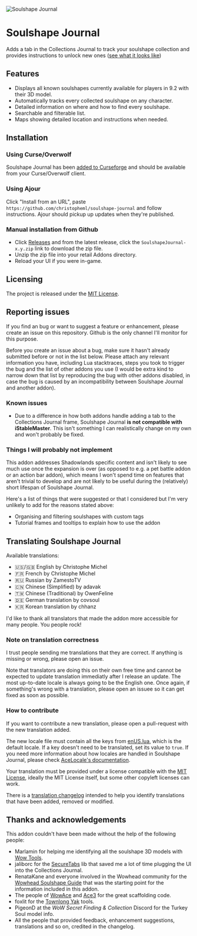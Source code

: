 ![Soulshape Journal](.media/logo.png)

# Soulshape Journal

Adds a tab in the Collections Journal to track your soulshape collection and provides instructions to unlock new ones ([see what it looks like](.media/screenshot1.jpg))

## Features

* Displays all known soulshapes currently available for players in 9.2 with their 3D model.
* Automatically tracks every collected soulshape on any character.
* Detailed information on where and how to find every soulshape.
* Searchable and filterable list.
* Maps showing detailed location and instructions when needed.

## Installation

### Using Curse/Overwolf

Soulshape Journal has been [added to Curseforge](https://www.curseforge.com/wow/addons/soulshape-journal) and should be available from your Curse/Overwolf client.

### Using Ajour

Click "Install from an URL", paste `https://github.com/christopheml/soulshape-journal` and follow instructions. Ajour should pickup up updates when they're published.

### Manual installation from Github

* Click [Releases](https://github.com/christopheml/soulshape-journal/releases/) and from the latest release, click the `SoulshapeJournal-x.y.zip` link to download the zip file.
* Unzip the zip file into your retail Addons directory.
* Reload your UI if you were in-game.

## Licensing

The project is released under the [MIT License](LICENSE.txt).

## Reporting issues

If you find an bug or want to suggest a feature or enhancement, please create an issue on this repository. Github is the only channel I'll monitor for this purpose. 

Before you create an issue about a bug, make sure it hasn't already submitted before or not in the list below. Please attach any relevant information you have, including Lua stacktraces, steps you took to trigger the bug and the list of other addons you use (I would be extra kind to narrow down that list by reproducing the bug with other addons disabled, in case the bug is caused by an incompatibility between Soulshape Journal and another addon).

### Known issues

* Due to a difference in how both addons handle adding a tab to the Collections Journal frame, Soulshape Journal **is not compatible with iStableMaster**. This isn't something I can realistically change on my own and won't probably be fixed.

### Things I will probably not implement

This addon addresses Shadowlands specific content and isn't likely to see much use once the expansion is over (as opposed to e.g. a pet battle addon or an action bar addon), which
means I won't spend time on features that aren't trivial to develop and are not likely to be useful during the (relatively) short lifespan of Soulshape Journal.

Here's a list of things that were suggested or that I considered but I'm very unlikely to add for the reasons stated above:

* Organising and filtering soulshapes with custom tags
* Tutorial frames and tooltips to explain how to use the addon

## Translating Soulshape Journal

Available translations:

* :us:/:uk: English by Christophe Michel
* :fr: French  by Christophe Michel
* :ru: Russian by ZamestoTV
* :cn: Chinese (Simplified) by adavak
* :taiwan: Chinese (Traditional) by OwenFeline
* :de: German translation by covsoul
* :kr: Korean translation by chhanz

I'd like to thank all translators that made the addon more accessible for many people. You people rock!

### Note on translation correctness

I trust people sending me translations that they are correct. If anything is missing or wrong, please open an issue.

Note that translators are doing this on their own free time and cannot be expected to update translation immediatly after I release an update. The most up-to-date locale is always going to be the English one. Once again, if something's wrong with a translation, please open an issuee so it can get fixed as soon as possible. 

### How to contribute

If you want to contribute a new translation, please open a pull-request with the new translation added. 

The new locale file must contain all the keys from [enUS.lua](Localization/enUS.lua), which is the default locale. If a key doesn't need to be translated, set its value to `true`. If you need more information about how locales are handled in Soulshape Journal, please check [AceLocale's documentation](https://www.wowace.com/projects/ace3/pages/api/ace-locale-3-0?comment=1).

Your translation must be provided under a license compatible with the [MIT License](LICENSE.txt), ideally the MIT License itself, but some other copyleft licenses can work.

There is a [translation changelog](Localization/CHANGELOG-translations.md) intended to help you identify translations that have been added, removed or modified.

## Thanks and acknowledgements

This addon couldn't have been made without the help of the following people: 

* Marlamin for helping me identifying all the soulshape 3D models with [Wow Tools](https://wow.tools/).
* jaliborc for the [SecureTabs](https://github.com/Jaliborc/SecureTabs-2.0) lib that saved me a lot of time plugging the UI into the Collections Journal.
* RenataKane and everyone involved in the Wowhead community for the [Wowhead Soulshape Guide](https://fr.wowhead.com/guides/soulshapes-night-fae-covenant) that was the starting point for the information included in this addon.
* The people of [WowAce](https://www.wowace.com/) and [Ace3](https://www.wowace.com/projects/ace3) for the great scaffolding code.
* foxlit for the [Townlong Yak](https://www.townlong-yak.com/) tools.
* PigeonD at the *WoW Secret Finding & Collection* Discord for the Turkey Soul model info.
* All the people that provided feedback, enhancement suggestions, translations and so on, credited in the changelog.
